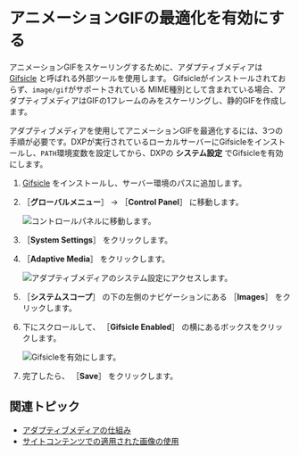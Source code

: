 # アニメーションGIFの最適化を有効にする
<!--TASK: Relocate to Adaptive Media section. -->
アニメーションGIFをスケーリングするために、アダプティブメディアは [Gifsicle](https://www.lcdf.org/gifsicle/) と呼ばれる外部ツールを使用します。 Gifsicleがインストールされておらず、`image/gif`がサポートされている MIME種別として含まれている場合、アダプティブメディアはGIFの1フレームのみをスケーリングし、静的GIFを作成します。

アダプティブメディアを使用してアニメーションGIFを最適化するには、3つの手順が必要です。DXPが実行されているローカルサーバーにGifsicleをインストールし、`PATH`環境変数を設定してから、DXPの **システム設定** でGifsicleを有効にします。

1. [Gifsicle](https://www.lcdf.org/gifsicle/) をインストールし、サーバー環境のパスに追加します。

1. ［**グローバルメニュー**］ &rarr; ［**Control Panel**］ に移動します。

    ![コントロールパネルに移動します。](./enabling-optimization-of-animated-gifs/images/01.png)

1. ［**System Settings**］ をクリックします。
1. ［**Adaptive Media**］ をクリックします。

   ![アダプティブメディアのシステム設定にアクセスします。](./enabling-optimization-of-animated-gifs/images/02.png)

1. ［**システムスコープ**］ の下の左側のナビゲーションにある ［**Images**］ をクリックします。
1. 下にスクロールして、 ［**Gifsicle Enabled**］ の横にあるボックスをクリックします。

    ![Gifsicleを有効にします。](./enabling-optimization-of-animated-gifs/images/03.png)

1. 完了したら、 ［**Save**］ をクリックします。

## 関連トピック

* [アダプティブメディアの仕組み](../publishing-and-sharing/serving-device-and-screen-optimized-media/how-adaptive-media-works.md)
* [サイトコンテンツでの適用された画像の使用](../publishing-and-sharing/serving-device-and-screen-optimized-media/using-adapted-images-in-site-content.md)
